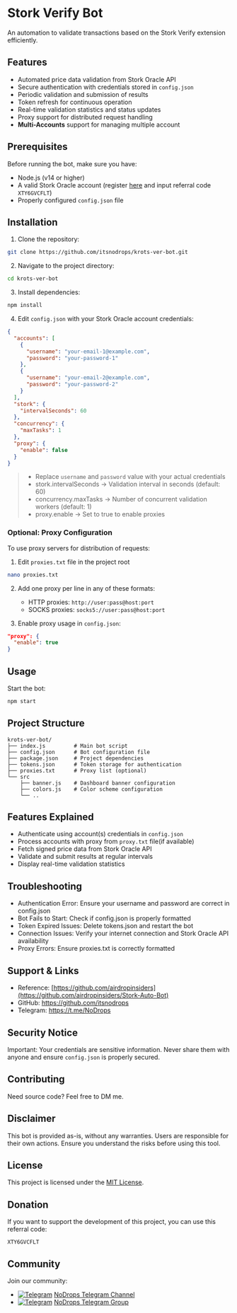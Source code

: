 # Stork Verify Bot

An automation to validate transactions based on the Stork Verify extension efficiently.

## Features

- Automated price data validation from Stork Oracle API
- Secure authentication with credentials stored in `config.json`
- Periodic validation and submission of results
- Token refresh for continuous operation
- Real-time validation statistics and status updates
- Proxy support for distributed request handling
- **Multi-Accounts** support for managing multiple account

## Prerequisites

Before running the bot, make sure you have:

- Node.js (v14 or higher)
- A valid Stork Oracle account (register [here](https://chromewebstore.google.com/detail/stork-verify/knnliglhgkmlblppdejchidfihjnockl) and input referral code `XTY6GVCFLT`)
- Properly configured `config.json` file

## Installation

1. Clone the repository:

```bash
git clone https://github.com/itsnodrops/krots-ver-bot.git
```

2.  Navigate to the project directory:

```bash
cd krots-ver-bot
```

3. Install dependencies:

```bash
npm install
```

4. Edit `config.json` with your Stork Oracle account credentials:

```json
{
  "accounts": [
    {
      "username": "your-email-1@example.com",
      "password": "your-password-1"
    },
    {
      "username": "your-email-2@example.com",
      "password": "your-password-2"
    }
  ],
  "stork": {
    "intervalSeconds": 60
  },
  "concurrency": {
    "maxTasks": 1
  },
  "proxy": {
    "enable": false
  }
}
```

> - Replace `username` and `password` value with your actual credentials
> - stork.intervalSeconds → Validation interval in seconds (default: 60)
> - concurrency.maxTasks → Number of concurrent validation workers (default: 1)
> - proxy.enable → Set to true to enable proxies

### Optional: Proxy Configuration

To use proxy servers for distribution of requests:

1. Edit `proxies.txt` file in the project root

```bash
nano proxies.txt
```

2. Add one proxy per line in any of these formats:

   - HTTP proxies: `http://user:pass@host:port`
   - SOCKS proxies: `socks5://user:pass@host:port`

3. Enable proxy usage in `config.json`:

```json
"proxy": {
  "enable": true
}
```

## Usage

Start the bot:

```bash
npm start
```

## Project Structure

```
krots-ver-bot/
├── index.js         # Main bot script
├── config.json      # Bot configuration file
├── package.json     # Project dependencies
├── tokens.json      # Token storage for authentication
├── proxies.txt      # Proxy list (optional)
└── src
    ├── banner.js    # Dashboard banner configuration
    ├── colors.js    # Color scheme configuration
    └── ..
```

## Features Explained

- Authenticate using account(s) credentials in `config.json`
- Process accounts with proxy from `proxy.txt` file(if available)
- Fetch signed price data from Stork Oracle API
- Validate and submit results at regular intervals
- Display real-time validation statistics

## Troubleshooting

- Authentication Error: Ensure your username and password are correct in config.json
- Bot Fails to Start: Check if config.json is properly formatted
- Token Expired Issues: Delete tokens.json and restart the bot
- Connection Issues: Verify your internet connection and Stork Oracle API availability
- Proxy Errors: Ensure proxies.txt is correctly formatted

## Support & Links

- Reference: [https://github.com/airdropinsiders](https://github.com/airdropinsiders/Stork-Auto-Bot)
- GitHub: https://github.com/itsnodrops
- Telegram: https://t.me/NoDrops

## Security Notice

Important: Your credentials are sensitive information. Never share them with anyone and ensure `config.json` is properly secured.

## Contributing

Need source code? Feel free to DM me.

## Disclaimer

This bot is provided as-is, without any warranties. Users are responsible for their own actions. Ensure you understand the risks before using this tool.

## License

This project is licensed under the [MIT License](https://github.com/itsnodrops/poolnepo-bot/blob/main/LICENSE).

## Donation

If you want to support the development of this project, you can use this referral code:
```
XTY6GVCFLT
```

## Community

Join our community:

- [![Telegram](https://upload.wikimedia.org/wikipedia/commons/thumb/8/82/Telegram_logo.svg/12px-Telegram_logo.svg.png)](https://t.me/NoDrops) [NoDrops Telegram Channel](https://t.me/NoDrops)
- [![Telegram](https://upload.wikimedia.org/wikipedia/commons/thumb/8/82/Telegram_logo.svg/12px-Telegram_logo.svg.png)](https://t.me/NoDropsChat) [NoDrops Telegram Group](https://t.me/NoDropsChat)
